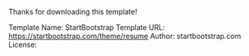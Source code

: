 Thanks for downloading this template!

Template Name: StartBootstrap
Template URL: https://startbootstrap.com/theme/resume
Author: startbootstrap.com
License: 
